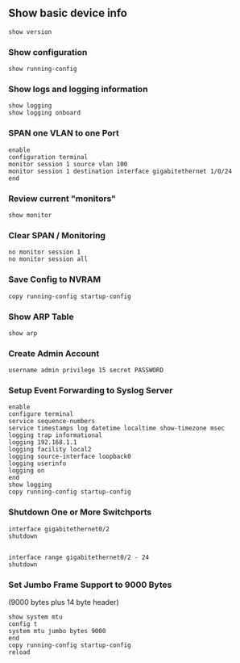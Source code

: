 ## Show basic device info
```
show version
```

### Show configuration
```
show running-config 
```

### Show logs and logging information
```
show logging
show logging onboard
```

### SPAN one VLAN to one Port
```
enable
configuration terminal
monitor session 1 source vlan 100
monitor session 1 destination interface gigabitethernet 1/0/24
end
```

### Review current "monitors"
```
show monitor
```

### Clear SPAN / Monitoring
```
no monitor session 1
no monitor session all
```

### Save Config to NVRAM
```
copy running-config startup-config 
```

### Show ARP Table
```
show arp
```

### Create Admin Account
```
username admin privilege 15 secret PASSWORD
```

### Setup Event Forwarding to Syslog Server
```
enable
configure terminal
service sequence-numbers
service timestamps log datetime localtime show-timezone msec
logging trap informational
logging 192.168.1.1
logging facility local2
logging source-interface loopback0
logging userinfo
logging on
end
show logging
copy running-config startup-config
```

### Shutdown One or More Switchports
```
interface gigabitethernet0/2
shutdown


interface range gigabitethernet0/2 - 24
shutdown
```

### Set Jumbo Frame Support to 9000 Bytes
(9000 bytes plus 14 byte header)
```
show system mtu
config t
system mtu jumbo bytes 9000
end
copy running-config startup-config
reload
```